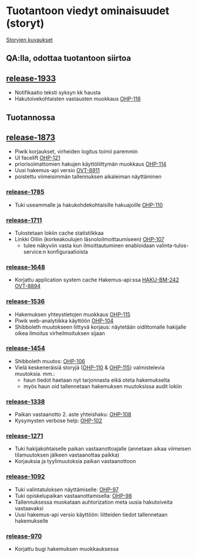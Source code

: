 # Tuotantoon viedyt ominaisuudet (storyt)

[Storyjen kuvaukset](https://confluence.oph.ware.fi/confluence/pages/viewpage.action?pageId=19955772)

## QA:lla, odottaa tuotantoon siirtoa

## [release-1933](https://bamboo.oph.ware.fi/deploy/viewDeploymentVersion.action?versionId=115769639)
- Notifikaatio teksti syksyn kk hausta
- Hakutoivekohtaisten vastausten muokkaus [OHP-116](https://jira.oph.ware.fi/jira/browse/OHP-116)

## Tuotannossa

## [release-1873](https://bamboo.oph.ware.fi/deploy/viewDeploymentVersion.action?versionId=115769455)
- Piwik korjaukset, virheiden logitus toimii paremmin
- UI facelift [OHP-121](https://jira.oph.ware.fi/jira/browse/OHP-121)
- priorisoimattomien hakujen käyttöliittymän muokkaus [OHP-114](https://jira.oph.ware.fi/jira/browse/OHP-114)
- Uusi hakemus-api versio [OVT-8911](https://jira.oph.ware.fi/jira/browse/OVT-8911)
- poistettu viimeisimmän tallennuksen aikaleiman näyttäminen

### [release-1785](https://bamboo.oph.ware.fi/deploy/viewDeploymentVersion.action?versionId=110985364)
- Tuki useammalle ja hakukohdekohtaisille hakuajoille [OHP-110](https://jira.oph.ware.fi/jira/browse/OHP-110)

### [release-1711](https://bamboo.oph.ware.fi/deploy/viewDeploymentVersion.action?versionId=109478162)

- Tulostetaan lokiin cache statistiikkaa
- Linkki Oiliin (korkeakoulujen läsnoloilmoittaumiseen) [OHP-107](https://jira.oph.ware.fi/jira/browse/OHP-107)
  * tulee näkyviin vasta kun ilmoittautuminen enabloidaan valinta-tulos-service:n konfiguraatioista

### [release-1648](https://bamboo.oph.ware.fi/deploy/viewDeploymentVersion.action?versionId=109477953)

- Korjattu application system cache Hakemus-api:ssa [HAKU-BM-242](https://bamboo.oph.ware.fi/browse/HAKU-BM-242) [OVT-8894](https://jira.oph.ware.fi/jira/browse/OVT-8894)

### [release-1536](https://bamboo.oph.ware.fi/deploy/viewDeploymentVersion.action?versionId=107774338)

- Hakemuksen yhteystietojen muokkaus [OHP-115](https://jira.oph.ware.fi/jira/browse/OHP-115)
- Piwik web-analytiikka käyttöön [OHP-104](https://jira.oph.ware.fi/jira/browse/OHP-104)
- Shibboleth muutokseen liittyvä korjaus: näytetään oidittomalle hakijalle oikea ilmoitus virheilmoituksen sijaan

### [release-1454](https://bamboo.oph.ware.fi/deploy/viewDeploymentVersion.action?versionId=107774159)

- Shibboleth muutos: [OHP-106](https://jira.oph.ware.fi/jira/browse/OHP-106)
- Vielä keskeneräisiä storyjä ([OHP-110](https://jira.oph.ware.fi/jira/browse/OHP-110) & [OHP-115](https://jira.oph.ware.fi/jira/browse/OHP-115)) valmistelevia muutoksia. mm.:
  * haun tiedot haetaan nyt tarjonnasta eikä oteta hakemukselta
  * myös haun oid tallennetaan hakemuksen muutoksissa audit lokiin

### [release-1338](https://bamboo.oph.ware.fi/deploy/viewDeploymentVersion.action?versionId=104693941)

- Paikan vastaanotto 2. aste yhteishaku: [OHP-108](https://jira.oph.ware.fi/jira/browse/OHP-108)
- Kysymysten verbose help: [OHP-102](https://jira.oph.ware.fi/jira/browse/OHP-102)

### [release-1271](https://bamboo.oph.ware.fi/deploy/viewDeploymentVersion.action?versionId=99483667)

- Tuki hakijakohtaiselle paikan vastaanottoajalle (annetaan aikaa viimeisen tilamuutoksen jälkeen vastaanottaa paikka)
- Korjauksia ja tyylimuutoksia paikan vastaanottoon

### [release-1092](https://bamboo.oph.ware.fi/deploy/viewDeploymentVersion.action?versionId=93913126)

- Tuki valintatuloksen näyttämiselle: [OHP-97](https://jira.oph.ware.fi/jira/browse/OHP-97)
- Tuki opiskelupaikan vastaanottamisella: [OHP-98](https://jira.oph.ware.fi/jira/browse/OHP-98)
- Tallennuksessa muokataan auhtorization meta uusia hakutoiveita vastaavaksi
- Uusi hakemus-api versio käyttöön: liitteiden tiedot tallennetaan hakemukselle

### [release-970](https://bamboo.oph.ware.fi/deploy/viewDeploymentVersion.action?versionId=89980956)

- Korjattu bugi hakemuksen muokkauksessa
